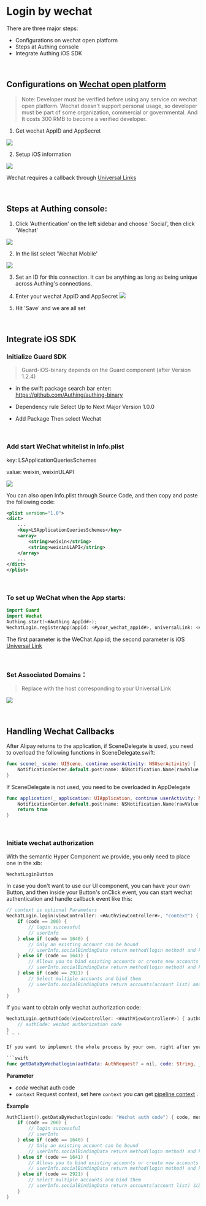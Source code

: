 # Login by wechat

<LastUpdated/>

There are three major steps:
* Configurations on wechat open platform
* Steps at Authing console
* Integrate Authing iOS SDK
<br>

## Configurations on [Wechat open platform](https://open.weixin.qq.com/)

>Note: Developer must be verified before using any service on wechat open platform. Wechat doesn't support personal usage, so developer must be part of some organization, commercial or governmental. And It costs 300 RMB to become a verified developer.

1. Get wechat AppID and AppSecret

![](./images/wechat/1.png)

2. Setup iOS information

![](./images/wechat/2.png)

Wechat requires a callback through [Universal Links](https://developer.apple.com/ios/universal-links/)

<br>

## Steps at Authing console:

1. Click 'Authentication' on the left sidebar and choose 'Social', then click 'Wechat'

![](./images/wechat/3.png)

2. In the list select 'Wechat Mobile'

![](./images/wechat/4.png)

3. Set an ID for this connection. It can be anything as long as being unique across Authing's connections.

4. Enter your wechat AppID and AppSecret
![](./images/wechat/5.png)

6. Hit 'Save' and we are all set

<br>

## Integrate iOS SDK

### Initialize Guard SDK

> Guard-iOS-binary depends on the Guard component (after Version 1.2.4)

- in the swift package search bar enter: https://github.com/Authing/authing-binary

- Dependency rule Select Up to Next Major Version 1.0.0

- Add Package Then select Wechat

<br>

### Add start WeChat whitelist in Info.plist

key: LSApplicationQueriesSchemes

value: weixin, weixinULAPI

![](./images/wechat/6.png)

You can also open Info.plist through Source Code, and then copy and paste the following code:

```xml
<plist version="1.0">
<dict>
    ...
    <key>LSApplicationQueriesSchemes</key>
	<array>
		<string>weixin</string>
		<string>weixinULAPI</string>
	</array>
    ...
</dict>
</plist>
```

<br>

### To set up WeChat when the App starts:

```swift
import Guard
import Wechat
Authing.start(<#Authing AppId#>);
WechatLogin.registerApp(appId: <#your_wechat_appid#>, universalLink: <#your_deep_link#>)
 ```
The first parameter is the WeChat App id; the second parameter is iOS [Universal Link](https://developer.apple.com/ios/universal-links/)

<br>

### Set Associated Domains：

> Replace with the host corresponding to your Universal Link

![](./images/wechat/7.png)

<br>

## Handling Wechat Callbacks

After Alipay returns to the application, if SceneDelegate is used, you need to overload the following functions in SceneDelegate.swift:

```swift
func scene(_ scene: UIScene, continue userActivity: NSUserActivity) {
    NotificationCenter.default.post(name: NSNotification.Name(rawValue: "wechatLoginOK"), object: userActivity)
}
```

If SceneDelegate is not used, you need to be overloaded in AppDelegate

```swift
func application(_ application: UIApplication, continue userActivity: NSUserActivity, restorationHandler: @escaping ([UIUserActivityRestoring]?) -> Void) -> Bool {
    NotificationCenter.default.post(name: NSNotification.Name(rawValue: "wechatLoginOK"), object: userActivity)
    return true
}
```

<br>

### Initiate wechat authorization

With the semantic Hyper Component we provide, you only need to place one in the xib:

```swift
WechatLoginButton
```

In case you don't want to use our UI component, you can have your own Button, and then inside your Button's onClick event, you can start wechat authentication and handle callback event like this:

```swift
// context is optional Parameters
WechatLogin.login(viewController: <#AuthViewController#>, "context") { code, message, userInfo in
    if (code == 200) {
        // login successful
        // userInfo
    } else if (code == 1640) {
        // Only an existing account can be bound
        // userInfo.socialBindingData return method(login method) and key(intermediate state key)
    } else if (code == 1641) {
        // Allows you to bind existing accounts or create new accounts
        // userInfo.socialBindingData return method(login method) and key(intermediate state key)
    } else if (code == 2921) {
        // Select multiple accounts and bind them
        // userInfo.socialBindingData return accounts(account list) and key(intermediate state key)
    }
}
```

If you want to obtain only wechat authorization code:
```swift
WechatLogin.getAuthCode(viewController: <#AuthViewController#>) { authCode in
    // authCode: wechat authorization code
}
` ` `

If you want to implement the whole process by your own, right after you get auth code, please call this API to get Authing user info:

```swift
func getDataByWechatlogin(authData: AuthRequest? = nil, code: String, _ context: String? = nil, completion: @escaping(Int, String?, UserInfo?) -> Void)
``` 
**Parameter**

* *code* wechat auth code
* `context` Request context, set here `context` you can get [pipeline context](/guides/pipeline/context-object.md) .

**Example**
```swift
AuthClient().getDataByWechatlogin(code: "Wechat auth code") { code, message, userInfo in
    if (code == 200) {
        // login successful
        // userInfo
    } else if (code == 1640) {
        // Only an existing account can be bound
        // userInfo.socialBindingData return method(login method) and key(intermediate state key)
    } else if (code == 1641) {
        // Allows you to bind existing accounts or create new accounts
        // userInfo.socialBindingData return method(login method) and key(intermediate state key)
    } else if (code == 2921) {
        // Select multiple accounts and bind them
        // userInfo.socialBindingData return accounts(account list) 以及 key(intermediate state key)
    }
}
```

<br>